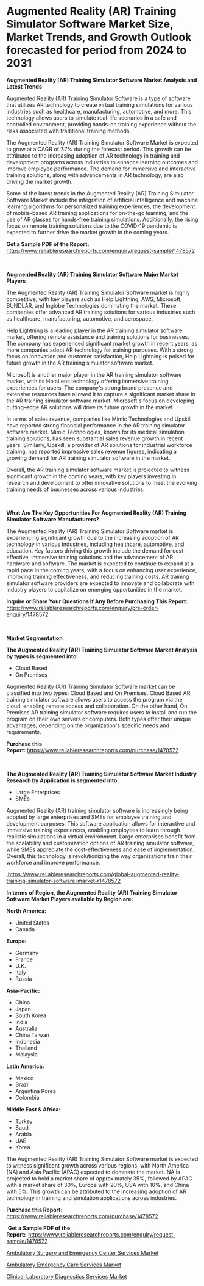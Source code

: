 <p><h1>Augmented Reality (AR) Training Simulator Software Market Size, Market Trends, and Growth Outlook forecasted for period from 2024 to 2031</h1></p><p><strong>Augmented Reality (AR) Training Simulator Software Market Analysis and Latest Trends</strong></p>
<p><p>Augmented Reality (AR) Training Simulator Software is a type of software that utilizes AR technology to create virtual training simulations for various industries such as healthcare, manufacturing, automotive, and more. This technology allows users to simulate real-life scenarios in a safe and controlled environment, providing hands-on training experience without the risks associated with traditional training methods.</p><p>The Augmented Reality (AR) Training Simulator Software Market is expected to grow at a CAGR of 7.7% during the forecast period. This growth can be attributed to the increasing adoption of AR technology in training and development programs across industries to enhance learning outcomes and improve employee performance. The demand for immersive and interactive training solutions, along with advancements in AR technology, are also driving the market growth.</p><p>Some of the latest trends in the Augmented Reality (AR) Training Simulator Software Market include the integration of artificial intelligence and machine learning algorithms for personalized training experiences, the development of mobile-based AR training applications for on-the-go learning, and the use of AR glasses for hands-free training simulations. Additionally, the rising focus on remote training solutions due to the COVID-19 pandemic is expected to further drive the market growth in the coming years.</p></p>
<p><strong>Get a Sample PDF of the Report:&nbsp;</strong> <a href="https://www.reliableresearchreports.com/enquiry/request-sample/1478572">https://www.reliableresearchreports.com/enquiry/request-sample/1478572</a></p>
<p>&nbsp;</p>
<p><strong>Augmented Reality (AR) Training Simulator Software Major Market Players</strong></p>
<p><p>The Augmented Reality (AR) Training Simulator Software market is highly competitive, with key players such as Help Lightning, AWS, Microsoft, BUNDLAR, and Inglobe Technologies dominating the market. These companies offer advanced AR training solutions for various industries such as healthcare, manufacturing, automotive, and aerospace.</p><p>Help Lightning is a leading player in the AR training simulator software market, offering remote assistance and training solutions for businesses. The company has experienced significant market growth in recent years, as more companies adopt AR technology for training purposes. With a strong focus on innovation and customer satisfaction, Help Lightning is poised for future growth in the AR training simulator software market.</p><p>Microsoft is another major player in the AR training simulator software market, with its HoloLens technology offering immersive training experiences for users. The company's strong brand presence and extensive resources have allowed it to capture a significant market share in the AR training simulator software market. Microsoft's focus on developing cutting-edge AR solutions will drive its future growth in the market.</p><p>In terms of sales revenue, companies like Mimic Technologies and Upskill have reported strong financial performance in the AR training simulator software market. Mimic Technologies, known for its medical simulation training solutions, has seen substantial sales revenue growth in recent years. Similarly, Upskill, a provider of AR solutions for industrial workforce training, has reported impressive sales revenue figures, indicating a growing demand for AR training simulator software in the market.</p><p>Overall, the AR training simulator software market is projected to witness significant growth in the coming years, with key players investing in research and development to offer innovative solutions to meet the evolving training needs of businesses across various industries.</p></p>
<p>&nbsp;</p>
<p><strong>What Are The Key Opportunities For Augmented Reality (AR) Training Simulator Software Manufacturers?</strong></p>
<p><p>The Augmented Reality (AR) Training Simulator Software market is experiencing significant growth due to the increasing adoption of AR technology in various industries, including healthcare, automotive, and education. Key factors driving this growth include the demand for cost-effective, immersive training solutions and the advancement of AR hardware and software. The market is expected to continue to expand at a rapid pace in the coming years, with a focus on enhancing user experience, improving training effectiveness, and reducing training costs. AR training simulator software providers are expected to innovate and collaborate with industry players to capitalize on emerging opportunities in the market.</p></p>
<p><strong>Inquire or Share Your Questions If Any Before Purchasing This Report:</strong> <a href="https://www.reliableresearchreports.com/enquiry/pre-order-enquiry/1478572">https://www.reliableresearchreports.com/enquiry/pre-order-enquiry/1478572</a></p>
<p>&nbsp;</p>
<p><strong>Market Segmentation</strong></p>
<p><strong>The Augmented Reality (AR) Training Simulator Software Market Analysis by types is segmented into:</strong></p>
<p><ul><li>Cloud Based</li><li>On Premises</li></ul></p>
<p><p>Augmented Reality (AR) Training Simulator Software market can be classified into two types: Cloud Based and On Premises. Cloud Based AR training simulator software allows users to access the program via the cloud, enabling remote access and collaboration. On the other hand, On Premises AR training simulator software requires users to install and run the program on their own servers or computers. Both types offer their unique advantages, depending on the organization's specific needs and requirements.</p></p>
<p><strong>Purchase this Report:&nbsp;</strong><a href="https://www.reliableresearchreports.com/purchase/1478572">https://www.reliableresearchreports.com/purchase/1478572</a></p>
<p>&nbsp;</p>
<p><strong>The Augmented Reality (AR) Training Simulator Software Market Industry Research by Application is segmented into:</strong></p>
<p><ul><li>Large Enterprises</li><li>SMEs</li></ul></p>
<p><p>Augmented Reality (AR) training simulator software is increasingly being adopted by large enterprises and SMEs for employee training and development purposes. This software application allows for interactive and immersive training experiences, enabling employees to learn through realistic simulations in a virtual environment. Large enterprises benefit from the scalability and customization options of AR training simulator software, while SMEs appreciate the cost-effectiveness and ease of implementation. Overall, this technology is revolutionizing the way organizations train their workforce and improve performance.</p></p>
<p><a href="https://www.reliableresearchreports.com/global-augmented-reality-training-simulator-software-market-r1478572">&nbsp;https://www.reliableresearchreports.com/global-augmented-reality-training-simulator-software-market-r1478572</a></p>
<p><strong>In terms of Region, the Augmented Reality (AR) Training Simulator Software Market Players available by Region are:</strong></p>
<p>
    <p> <strong> North America: </strong>
        <ul>
            <li>United States</li>
            <li>Canada</li>
        </ul>
        </p> 
    <p> <strong> Europe: </strong>
        <ul>
            <li>Germany</li>
            <li>France</li>
            <li>U.K.</li>
            <li>Italy</li>
            <li>Russia</li>
        </ul>
        </p> 
    <p> <strong> Asia-Pacific: </strong>
        <ul>
            <li>China</li>
            <li>Japan</li>
            <li>South Korea</li>
            <li>India</li>
            <li>Australia</li>
            <li>China Taiwan</li>
            <li>Indonesia</li>
            <li>Thailand</li>
            <li>Malaysia</li>
        </ul>
        </p> 
    <p> <strong> Latin America: </strong>
        <ul>
            <li>Mexico</li>
            <li>Brazil</li>
            <li>Argentina Korea</li>
            <li>Colombia</li>
        </ul>
        </p> 
    <p> <strong> Middle East & Africa: </strong>
        <ul>
            <li>Turkey</li>
            <li>Saudi</li>
            <li>Arabia</li>
            <li>UAE</li>
            <li>Korea</li>
        </ul>
    </p>
    </p>
<p><p>The Augmented Reality (AR) Training Simulator Software market is expected to witness significant growth across various regions, with North America (NA) and Asia Pacific (APAC) expected to dominate the market. NA is projected to hold a market share of approximately 35%, followed by APAC with a market share of 30%, Europe with 20%, USA with 10%, and China with 5%. This growth can be attributed to the increasing adoption of AR technology in training and simulation applications across industries.</p></p>
<p><strong>Purchase this Report: </strong><a href="https://www.reliableresearchreports.com/purchase/1478572">https://www.reliableresearchreports.com/purchase/1478572</a></p>
<p>&nbsp;<strong>Get a Sample PDF of the Report:&nbsp;&nbsp;</strong><a href="https://www.reliableresearchreports.com/enquiry/request-sample/1478572">https://www.reliableresearchreports.com/enquiry/request-sample/1478572</a></p>
<p><strong></strong></p>
<p><p><a href="https://github.com/ashman753/Market-Research-Report-List-2/blob/main/ambulatory-surgery-and-emergency-center-services-market.md">Ambulatory Surgery and Emergency Center Services Market</a></p><p><a href="https://github.com/singletonthaxterkelliehr2df/Market-Research-Report-List-3/blob/main/ambulatory-emergency-care-services-market.md">Ambulatory Emergency Care Services Market</a></p><p><a href="https://github.com/LibbySpencer2018/Market-Research-Report-List-1/blob/main/clinical-laboratory-diagnostics-services-market.md">Clinical Laboratory Diagnostics Services Market</a></p></p>